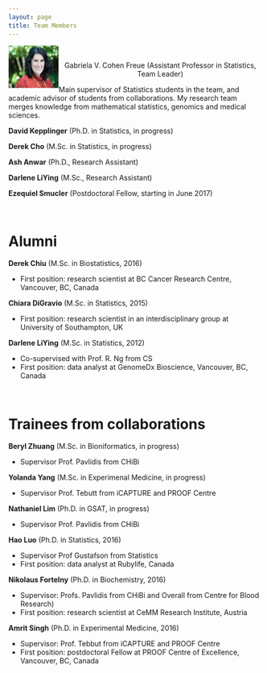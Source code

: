 ```yaml
---
layout: page
title: Team Members
---
```


<img style="float: left;" src="/img/me.png" height="85" width="100"> 
<br>

<p style="text-align: center;" <b>Gabriela V. Cohen Freue</b> (Assistant Professor in Statistics, Team Leader)</p>

Main supervisor of Statistics students in the team, and academic advisor of students from collaborations. My research team merges knowledge from mathematical statistics, genomics and medical sciences.

**David Kepplinger** (Ph.D. in Statistics, in progress)

**Derek Cho** (M.Sc. in Statistics, in progress)

**Ash Anwar** (Ph.D., Research Assistant)

**Darlene LiYing** (M.Sc., Research Assistant)

**Ezequiel Smucler** (Postdoctoral Fellow, starting in June 2017)

<br>

# Alumni

**Derek Chiu** (M.Sc. in Biostatistics, 2016)
  * First position: research scientist at BC Cancer Research Centre, Vancouver, BC, Canada

**Chiara DiGravio** (M.Sc. in Statistics, 2015) 

 * First position: research scientist in an interdisciplinary group at University of Southampton, UK

**Darlene LiYing** (M.Sc. in Statistics, 2012)

 * Co-supervised with Prof. R. Ng from CS 
 * First position: data analyst at GenomeDx Bioscience, Vancouver, BC, Canada
 
 <br>

# Trainees from collaborations

**Beryl Zhuang** (M.Sc. in Bioniformatics, in progress)

 * Supervisor Prof. Pavlidis from CHiBi

**Yolanda Yang** (M.Sc. in Experimenal Medicine, in progress) 

 * Supervisor Prof. Tebutt from iCAPTURE and PROOF Centre

**Nathaniel Lim** (Ph.D. in GSAT, in progress)

 * Supervisor Prof. Pavlidis from CHiBi

**Hao Luo** (Ph.D. in Statistics, 2016)

 * Supervisor Prof Gustafson from Statistics
 * First position: data analyst at Rubylife, Canada
 
**Nikolaus Fortelny** (Ph.D. in Biochemistry, 2016) 

  * Supervisor: Profs. Pavlidis from CHiBi and Overall from Centre for Blood Research)
  * First position: research scientist at CeMM Research Institute, Austria
 
**Amrit Singh** (Ph.D. in Experimental Medicine, 2016)

  * Supervisor: Prof. Tebbut from iCAPTURE and PROOF Centre
  * First position: postdoctoral Fellow at PROOF Centre of Excellence, Vancouver, BC, Canada



